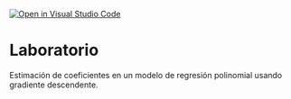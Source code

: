 [![Open in Visual Studio Code](https://classroom.github.com/assets/open-in-vscode-c66648af7eb3fe8bc4f294546bfd86ef473780cde1dea487d3c4ff354943c9ae.svg)](https://classroom.github.com/online_ide?assignment_repo_id=7895649&assignment_repo_type=AssignmentRepo)
# Laboratorio

Estimación de coeficientes en un modelo de regresión polinomial usando gradiente descendente.
